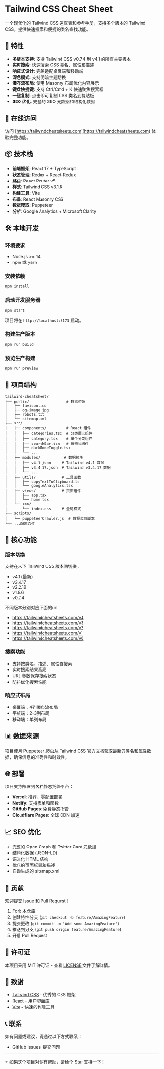 # Tailwind CSS Cheat Sheet

一个现代化的 Tailwind CSS 速查表和参考手册，支持多个版本的 Tailwind CSS，提供快速搜索和便捷的类名查找功能。

## 🌟 特性

- **多版本支持**: 支持 Tailwind CSS v0.7.4 到 v4.1 的所有主要版本
- **实时搜索**: 快速搜索 CSS 类名、属性和描述
- **响应式设计**: 完美适配桌面端和移动端
- **深色模式**: 支持明暗主题切换
- **瀑布流布局**: 使用 Masonry 布局优化内容展示
- **键盘快捷键**: 支持 Ctrl/Cmd + K 快速聚焦搜索框
- **一键复制**: 点击即可复制 CSS 类名到剪贴板
- **SEO 优化**: 完整的 SEO 元数据和结构化数据

## 🚀 在线访问

访问 [https://tailwindcheatsheets.com](https://tailwindcheatsheets.com) 体验完整功能。

## 📦 技术栈

- **前端框架**: React 17 + TypeScript
- **状态管理**: Redux + React-Redux
- **路由**: React Router v5
- **样式**: Tailwind CSS v3.1.8
- **构建工具**: Vite
- **布局**: React Masonry CSS
- **数据爬取**: Puppeteer
- **分析**: Google Analytics + Microsoft Clarity

## 🛠️ 本地开发

### 环境要求

- Node.js >= 14
- npm 或 yarn

### 安装依赖

```bash
npm install
```

### 启动开发服务器

```bash
npm start
```

项目将在 `http://localhost:5173` 启动。

### 构建生产版本

```bash
npm run build
```

### 预览生产构建

```bash
npm run preview
```

## 📁 项目结构

```
tailwind-cheatsheet/
├── public/                 # 静态资源
│   ├── favicon.ico
│   ├── og-image.jpg
│   ├── robots.txt
│   └── sitemap.xml
├── src/
│   ├── components/         # React 组件
│   │   ├── categories.tsx  # 分类展示组件
│   │   ├── category.tsx    # 单个分类组件
│   │   ├── searchBar.tsx   # 搜索栏组件
│   │   ├── darkModeToggle.tsx
│   │   └── ...
│   ├── modules/           # 数据模块
│   │   ├── v4.1.json     # Tailwind v4.1 数据
│   │   ├── v3.4.17.json  # Tailwind v3.4.17 数据
│   │   └── ...
│   ├── utils/            # 工具函数
│   │   ├── copyTextToClipboard.ts
│   │   └── googleAnalytics.tsx
│   ├── views/            # 页面组件
│   │   ├── app.tsx
│   │   └── home.tsx
│   └── css/
│       └── index.css     # 全局样式
├── scripts/
│   └── puppeteerCrawler.js  # 数据爬取脚本
└── ...配置文件
```

## 🔧 核心功能

### 版本切换
支持在以下 Tailwind CSS 版本间切换：
- v4.1 (最新)
- v3.4.17
- v2.2.19
- v1.9.6
- v0.7.4

不同版本分别对应下面的url
- https://tailwindcheatsheets.com/v4
- https://tailwindcheatsheets.com/v3
- https://tailwindcheatsheets.com/v2
- https://tailwindcheatsheets.com/v1
- https://tailwindcheatsheets.com/v0
  
### 搜索功能
- 支持按类名、描述、属性值搜索
- 实时搜索结果高亮
- URL 参数保存搜索状态
- 防抖优化搜索性能

### 响应式布局
- 桌面端：4列瀑布流布局
- 平板端：2-3列布局
- 移动端：单列布局

## 📊 数据来源

项目使用 Puppeteer 爬虫从 Tailwind CSS 官方文档获取最新的类名和属性数据，确保信息的准确性和时效性。

## 🌐 部署

项目支持部署到各种静态托管平台：

- **Vercel**: 推荐，零配置部署
- **Netlify**: 支持表单和函数
- **GitHub Pages**: 免费静态托管
- **Cloudflare Pages**: 全球 CDN 加速

## 📈 SEO 优化

- 完整的 Open Graph 和 Twitter Card 元数据
- 结构化数据 (JSON-LD)
- 语义化 HTML 结构
- 优化的页面标题和描述
- 自动生成的 sitemap.xml

## 🤝 贡献

欢迎提交 Issue 和 Pull Request！

1. Fork 本仓库
2. 创建特性分支 (`git checkout -b feature/AmazingFeature`)
3. 提交更改 (`git commit -m 'Add some AmazingFeature'`)
4. 推送到分支 (`git push origin feature/AmazingFeature`)
5. 开启 Pull Request

## 📄 许可证

本项目采用 MIT 许可证 - 查看 [LICENSE](LICENSE) 文件了解详情。

## 🙏 致谢

- [Tailwind CSS](https://tailwindcss.com/) - 优秀的 CSS 框架
- [React](https://reactjs.org/) - 用户界面库
- [Vite](https://vitejs.dev/) - 快速的构建工具

## 📞 联系

如有问题或建议，请通过以下方式联系：


- GitHub Issues: [提交问题](https://github.com/zxlee920/tailwind-cheatsheet/issues)

---

⭐ 如果这个项目对你有帮助，请给个 Star 支持一下！
